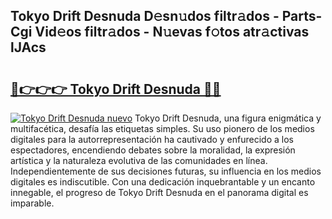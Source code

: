 ## Tokyo Drift Desnuda D𝚎sn𝚞dos filtr𝚊dos - Parts-Cgi Vid𝚎os filtr𝚊dos - N𝚞evas f𝚘tos atr𝚊ctivas lJAcs

# <h2><a href="http://mb756n.tromn.icu/?c=Tokyo+Drift+Desnuda">🔗👉👉👉 Tokyo Drift Desnuda 🔗🔗</a></h2>

[![Tokyo Drift Desnuda nuevo](https://i.imgur.com/pEAQMta.gif)](http://mb756n.tromn.icu/?c=Tokyo+Drift+Desnuda)
Tokyo Drift Desnuda, una figura enigmática y multifacética, desafía las etiquetas simples. Su uso pionero de los medios digitales para la autorrepresentación ha cautivado y enfurecido a los espectadores, encendiendo debates sobre la moralidad, la expresión artística y la naturaleza evolutiva de las comunidades en línea. Independientemente de sus decisiones futuras, su influencia en los medios digitales es indiscutible. Con una dedicación inquebrantable y un encanto innegable, el progreso de Tokyo Drift Desnuda en el panorama digital es imparable.
